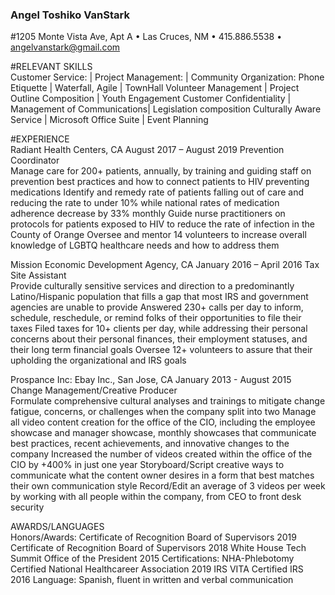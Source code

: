 ### Angel Toshiko VanStark
#1205 Monte Vista Ave, Apt A • Las Cruces, NM • 415.886.5538 • angelvanstark@gmail.com

#RELEVANT SKILLS											
Customer Service:        | Project Management:         | Community Organization:
Phone Etiquette          | Waterfall, Agile            | TownHall
Volunteer Management     | Project Outline Composition | Youth Engagement
Customer Confidentiality | Management of Communications| Legislation composition 
Culturally Aware Service | Microsoft Office Suite      | Event Planning



#EXPERIENCE													
Radiant Health Centers, CA							             August 2017 – August 2019
Prevention Coordinator 						 
Manage care for 200+ patients, annually, by training and guiding staff on prevention best practices and how to connect patients to HIV preventing medications
Identify and remedy rate of patients falling out of care and reducing the rate to under 10% while national rates of medication adherence decrease by 33% monthly 
Guide nurse practitioners on protocols for patients exposed to HIV to reduce the rate of infection in the County of Orange
Oversee and mentor 14 volunteers to increase overall knowledge of LGBTQ healthcare needs and how to address them

Mission Economic Development Agency, CA				              January 2016 – April 2016
Tax Site Assistant 						 
Provide culturally sensitive services and direction to a predominantly Latino/Hispanic population that fills a gap that most IRS and government agencies are unable to provide 
Answered 230+ calls per day to inform, schedule, reschedule, or remind folks of their opportunities to file their taxes
Filed taxes for 10+ clients per day, while addressing their personal concerns about their personal finances, their employment statuses, and their long term financial goals
Oversee 12+ volunteers to assure that their upholding the organizational and IRS goals

Prospance Inc: Ebay Inc., San Jose, CA					          January 2013 - August 2015
Change Management/Creative Producer							 
Formulate comprehensive cultural analyses and trainings to mitigate change fatigue, concerns, or challenges when the company split into two
Manage all video content creation for the office of the CIO, including the employee showcase and manager showcase, monthly showcases that communicate best practices, recent achievements, and innovative changes to the company
Increased the number of videos created within the office of the CIO by +400% in just one year 
Storyboard/Script creative ways to communicate what the content owner desires in a form that best matches their own communication style 
Record/Edit an average of 3 videos per week by working with all people within the company, from CEO to front desk security 

AWARDS/LANGUAGES											
Honors/Awards: 	Certificate of Recognition		    Board of Supervisors		    2019
           Certificate of Recognition		    Board of Supervisors		    2018
	White House Tech Summit		    Office of the President		    2015
Certifications:	NHA-Phlebotomy Certified		    National Healthcareer Association	    2019
		IRS VITA Certified	      		    IRS			    		    2016
Language: 		Spanish, fluent in written and verbal communication

